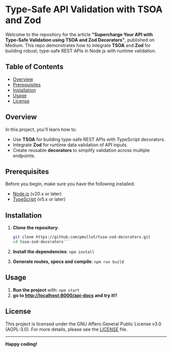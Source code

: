 # Type-Safe API Validation with TSOA and Zod

Welcome to the repository for the article **"Supercharge Your API with Type-Safe Validation using TSOA and Zod Decorators"**, published on Medium. This repo demonstrates how to integrate **TSOA** and **Zod** for building robust, type-safe REST APIs in Node.js with runtime validation.

## Table of Contents
- [Overview](#overview)
- [Prerequisites](#prerequisites)
- [Installation](#installation)
- [Usage](#usage)
- [License](#license)

## Overview

In this project, you'll learn how to:

- Use **TSOA** for building type-safe REST APIs with TypeScript decorators.
- Integrate **Zod** for runtime data validation of API inputs.
- Create reusable **decorators** to simplify validation across multiple endpoints.

## Prerequisites

Before you begin, make sure you have the following installed:

- [Node.js](https://nodejs.org/) (v20.x or later)
- [TypeScript](https://www.typescriptlang.org/) (v5.x or later)

## Installation

1. **Clone the repository**:

   ```bash
   git clone https://github.com/pmullot/tsoa-zod-decorators.git
   cd tsoa-zod-decorators```

2. **Install the dependencies**:
   ```npm install```  

3. **Generate routes, specs and compile**:
   ```npm run build```  

## Usage

1. **Run the project** with:
   ```npm start```  
2. **go to [http://localhost:8000/api-docs](http://localhost:8000/api-docs) and try it!!**

## License

This project is licensed under the GNU Affero General Public License v3.0 (AGPL-3.0). For more details, please see the [LICENSE](https://www.gnu.org/licenses/agpl-3.0.en.html) file.

---

**Happy coding!**
